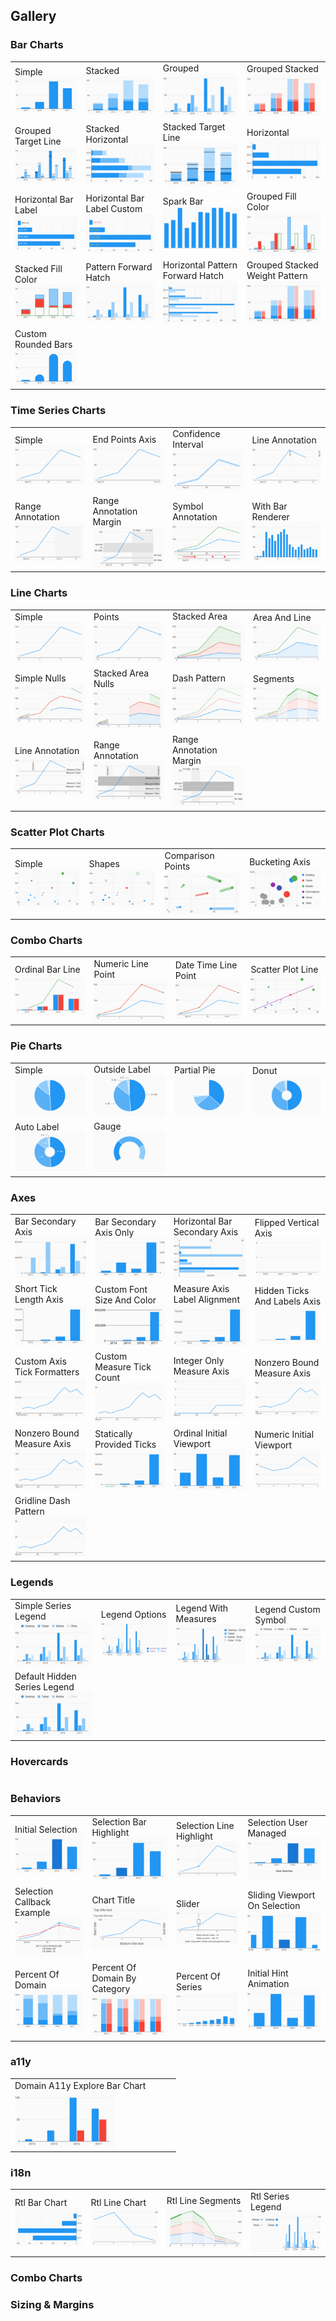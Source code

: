 ## Gallery

[//]: (Do_NOT_modify_gallery__generate_from_code)
[//]: (START_EXAMPLES)

### Bar Charts

| | | | |
| --- | --- | --- | --- |
| Simple<br>[![](example/bar_charts/simple_thumb.png)](example/bar_charts/simple) | Stacked<br>[![](example/bar_charts/stacked_thumb.png)](example/bar_charts/stacked) | Grouped<br>[![](example/bar_charts/grouped_thumb.png)](example/bar_charts/grouped) | Grouped Stacked<br>[![](example/bar_charts/grouped_stacked_thumb.png)](example/bar_charts/grouped_stacked) |
| Grouped Target Line<br>[![](example/bar_charts/grouped_target_line_thumb.png)](example/bar_charts/grouped_target_line) | Stacked Horizontal<br>[![](example/bar_charts/stacked_horizontal_thumb.png)](example/bar_charts/stacked_horizontal) | Stacked Target Line<br>[![](example/bar_charts/stacked_target_line_thumb.png)](example/bar_charts/stacked_target_line) | Horizontal<br>[![](example/bar_charts/horizontal_thumb.png)](example/bar_charts/horizontal) |
| Horizontal Bar Label<br>[![](example/bar_charts/horizontal_bar_label_thumb.png)](example/bar_charts/horizontal_bar_label) | Horizontal Bar Label Custom<br>[![](example/bar_charts/horizontal_bar_label_custom_thumb.png)](example/bar_charts/horizontal_bar_label_custom) | Spark Bar<br>[![](example/bar_charts/spark_bar_thumb.png)](example/bar_charts/spark_bar) | Grouped Fill Color<br>[![](example/bar_charts/grouped_fill_color_thumb.png)](example/bar_charts/grouped_fill_color) |
| Stacked Fill Color<br>[![](example/bar_charts/stacked_fill_color_thumb.png)](example/bar_charts/stacked_fill_color) | Pattern Forward Hatch<br>[![](example/bar_charts/pattern_forward_hatch_thumb.png)](example/bar_charts/pattern_forward_hatch) | Horizontal Pattern Forward Hatch<br>[![](example/bar_charts/horizontal_pattern_forward_hatch_thumb.png)](example/bar_charts/horizontal_pattern_forward_hatch) | Grouped Stacked Weight Pattern<br>[![](example/bar_charts/grouped_stacked_weight_pattern_thumb.png)](example/bar_charts/grouped_stacked_weight_pattern) |
| Custom Rounded Bars<br>[![](example/bar_charts/custom_rounded_bars_thumb.png)](example/bar_charts/custom_rounded_bars) | | | |


### Time Series Charts

| | | | |
| --- | --- | --- | --- |
| Simple<br>[![](example/time_series_charts/simple_thumb.png)](example/time_series_charts/simple) | End Points Axis<br>[![](example/time_series_charts/end_points_axis_thumb.png)](example/time_series_charts/end_points_axis) | Confidence Interval<br>[![](example/time_series_charts/confidence_interval_thumb.png)](example/time_series_charts/confidence_interval) | Line Annotation<br>[![](example/time_series_charts/line_annotation_thumb.png)](example/time_series_charts/line_annotation) |
| Range Annotation<br>[![](example/time_series_charts/range_annotation_thumb.png)](example/time_series_charts/range_annotation) | Range Annotation Margin<br>[![](example/time_series_charts/range_annotation_margin_thumb.png)](example/time_series_charts/range_annotation_margin) | Symbol Annotation<br>[![](example/time_series_charts/symbol_annotation_thumb.png)](example/time_series_charts/symbol_annotation) | With Bar Renderer<br>[![](example/time_series_charts/with_bar_renderer_thumb.png)](example/time_series_charts/with_bar_renderer) |


### Line Charts

| | | | |
| --- | --- | --- | --- |
| Simple<br>[![](example/line_charts/simple_thumb.png)](example/line_charts/simple) | Points<br>[![](example/line_charts/points_thumb.png)](example/line_charts/points) | Stacked Area<br>[![](example/line_charts/stacked_area_thumb.png)](example/line_charts/stacked_area) | Area And Line<br>[![](example/line_charts/area_and_line_thumb.png)](example/line_charts/area_and_line) |
| Simple Nulls<br>[![](example/line_charts/simple_nulls_thumb.png)](example/line_charts/simple_nulls) | Stacked Area Nulls<br>[![](example/line_charts/stacked_area_nulls_thumb.png)](example/line_charts/stacked_area_nulls) | Dash Pattern<br>[![](example/line_charts/dash_pattern_thumb.png)](example/line_charts/dash_pattern) | Segments<br>[![](example/line_charts/segments_thumb.png)](example/line_charts/segments) |
| Line Annotation<br>[![](example/line_charts/line_annotation_thumb.png)](example/line_charts/line_annotation) | Range Annotation<br>[![](example/line_charts/range_annotation_thumb.png)](example/line_charts/range_annotation) | Range Annotation Margin<br>[![](example/line_charts/range_annotation_margin_thumb.png)](example/line_charts/range_annotation_margin) | |


### Scatter Plot Charts

| | | | |
| --- | --- | --- | --- |
| Simple<br>[![](example/scatter_plot_charts/simple_thumb.png)](example/scatter_plot_charts/simple) | Shapes<br>[![](example/scatter_plot_charts/shapes_thumb.png)](example/scatter_plot_charts/shapes) | Comparison Points<br>[![](example/scatter_plot_charts/comparison_points_thumb.png)](example/scatter_plot_charts/comparison_points) | Bucketing Axis<br>[![](example/scatter_plot_charts/bucketing_axis_thumb.png)](example/scatter_plot_charts/bucketing_axis) |


### Combo Charts

| | | | |
| --- | --- | --- | --- |
| Ordinal Bar Line<br>[![](example/combo_charts/ordinal_bar_line_thumb.png)](example/combo_charts/ordinal_bar_line) | Numeric Line Point<br>[![](example/combo_charts/numeric_line_point_thumb.png)](example/combo_charts/numeric_line_point) | Date Time Line Point<br>[![](example/combo_charts/date_time_line_point_thumb.png)](example/combo_charts/date_time_line_point) | Scatter Plot Line<br>[![](example/combo_charts/scatter_plot_line_thumb.png)](example/combo_charts/scatter_plot_line) |


### Pie Charts

| | | | |
| --- | --- | --- | --- |
| Simple<br>[![](example/pie_charts/simple_thumb.png)](example/pie_charts/simple) | Outside Label<br>[![](example/pie_charts/outside_label_thumb.png)](example/pie_charts/outside_label) | Partial Pie<br>[![](example/pie_charts/partial_pie_thumb.png)](example/pie_charts/partial_pie) | Donut<br>[![](example/pie_charts/donut_thumb.png)](example/pie_charts/donut) |
| Auto Label<br>[![](example/pie_charts/auto_label_thumb.png)](example/pie_charts/auto_label) | Gauge<br>[![](example/pie_charts/gauge_thumb.png)](example/pie_charts/gauge) | | |


### Axes

| | | | |
| --- | --- | --- | --- |
| Bar Secondary Axis<br>[![](example/axes/bar_secondary_axis_thumb.png)](example/axes/bar_secondary_axis) | Bar Secondary Axis Only<br>[![](example/axes/bar_secondary_axis_only_thumb.png)](example/axes/bar_secondary_axis_only) | Horizontal Bar Secondary Axis<br>[![](example/axes/horizontal_bar_secondary_axis_thumb.png)](example/axes/horizontal_bar_secondary_axis) | Flipped Vertical Axis<br>[![](example/axes/flipped_vertical_axis_thumb.png)](example/axes/flipped_vertical_axis) |
| Short Tick Length Axis<br>[![](example/axes/short_tick_length_axis_thumb.png)](example/axes/short_tick_length_axis) | Custom Font Size And Color<br>[![](example/axes/custom_font_size_and_color_thumb.png)](example/axes/custom_font_size_and_color) | Measure Axis Label Alignment<br>[![](example/axes/measure_axis_label_alignment_thumb.png)](example/axes/measure_axis_label_alignment) | Hidden Ticks And Labels Axis<br>[![](example/axes/hidden_ticks_and_labels_axis_thumb.png)](example/axes/hidden_ticks_and_labels_axis) |
| Custom Axis Tick Formatters<br>[![](example/axes/custom_axis_tick_formatters_thumb.png)](example/axes/custom_axis_tick_formatters) | Custom Measure Tick Count<br>[![](example/axes/custom_measure_tick_count_thumb.png)](example/axes/custom_measure_tick_count) | Integer Only Measure Axis<br>[![](example/axes/integer_only_measure_axis_thumb.png)](example/axes/integer_only_measure_axis) | Nonzero Bound Measure Axis<br>[![](example/axes/nonzero_bound_measure_axis_thumb.png)](example/axes/nonzero_bound_measure_axis) |
| Nonzero Bound Measure Axis<br>[![](example/axes/nonzero_bound_measure_axis_thumb.png)](example/axes/nonzero_bound_measure_axis) | Statically Provided Ticks<br>[![](example/axes/statically_provided_ticks_thumb.png)](example/axes/statically_provided_ticks) | Ordinal Initial Viewport<br>[![](example/axes/ordinal_initial_viewport_thumb.png)](example/axes/ordinal_initial_viewport) | Numeric Initial Viewport<br>[![](example/axes/numeric_initial_viewport_thumb.png)](example/axes/numeric_initial_viewport) |
| Gridline Dash Pattern<br>[![](example/axes/gridline_dash_pattern_thumb.png)](example/axes/gridline_dash_pattern) | | | |


### Legends

| | | | |
| --- | --- | --- | --- |
| Simple Series Legend<br>[![](example/legends/simple_series_legend_thumb.png)](example/legends/simple_series_legend) | Legend Options<br>[![](example/legends/legend_options_thumb.png)](example/legends/legend_options) | Legend With Measures<br>[![](example/legends/legend_with_measures_thumb.png)](example/legends/legend_with_measures) | Legend Custom Symbol<br>[![](example/legends/legend_custom_symbol_thumb.png)](example/legends/legend_custom_symbol) |
| Default Hidden Series Legend<br>[![](example/legends/default_hidden_series_legend_thumb.png)](example/legends/default_hidden_series_legend) | | | |


### Hovercards

| | | | |
| --- | --- | --- | --- |


### Behaviors

| | | | |
| --- | --- | --- | --- |
| Initial Selection<br>[![](example/behaviors/initial_selection_thumb.png)](example/behaviors/initial_selection) | Selection Bar Highlight<br>[![](example/behaviors/selection_bar_highlight_thumb.png)](example/behaviors/selection_bar_highlight) | Selection Line Highlight<br>[![](example/behaviors/selection_line_highlight_thumb.png)](example/behaviors/selection_line_highlight) | Selection User Managed<br>[![](example/behaviors/selection_user_managed_thumb.png)](example/behaviors/selection_user_managed) |
| Selection Callback Example<br>[![](example/behaviors/selection_callback_example_thumb.png)](example/behaviors/selection_callback_example) | Chart Title<br>[![](example/behaviors/chart_title_thumb.png)](example/behaviors/chart_title) | Slider<br>[![](example/behaviors/slider_thumb.png)](example/behaviors/slider) | Sliding Viewport On Selection<br>[![](example/behaviors/sliding_viewport_on_selection_thumb.png)](example/behaviors/sliding_viewport_on_selection) |
| Percent Of Domain<br>[![](example/behaviors/percent_of_domain_thumb.png)](example/behaviors/percent_of_domain) | Percent Of Domain By Category<br>[![](example/behaviors/percent_of_domain_by_category_thumb.png)](example/behaviors/percent_of_domain_by_category) | Percent Of Series<br>[![](example/behaviors/percent_of_series_thumb.png)](example/behaviors/percent_of_series) | Initial Hint Animation<br>[![](example/behaviors/initial_hint_animation_thumb.png)](example/behaviors/initial_hint_animation) |


### a11y

| | | | |
| --- | --- | --- | --- |
| Domain A11y Explore Bar Chart<br>[![](example/a11ys/domain_a11y_explore_bar_chart_thumb.png)](example/a11ys/domain_a11y_explore_bar_chart) | | | |


### i18n

| | | | |
| --- | --- | --- | --- |
| Rtl Bar Chart<br>[![](example/i18ns/rtl_bar_chart_thumb.png)](example/i18ns/rtl_bar_chart) | Rtl Line Chart<br>[![](example/i18ns/rtl_line_chart_thumb.png)](example/i18ns/rtl_line_chart) | Rtl Line Segments<br>[![](example/i18ns/rtl_line_segments_thumb.png)](example/i18ns/rtl_line_segments) | Rtl Series Legend<br>[![](example/i18ns/rtl_series_legend_thumb.png)](example/i18ns/rtl_series_legend) |

[//]: (END_EXAMPLES)

### Combo Charts

### Sizing & Margins
